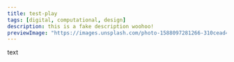 ```yaml
---
title: test-play
tags: [digital, computational, design]
description: this is a fake description woohoo!
previewImage: "https://images.unsplash.com/photo-1588097281266-310cead47879?ixlib=rb-4.0.3&ixid=M3wxMjA3fDB8MHxwaG90by1wYWdlfHx8fGVufDB8fHx8fA%3D%3D&auto=format&fit=crop&w=987&q=80"
---
```


text